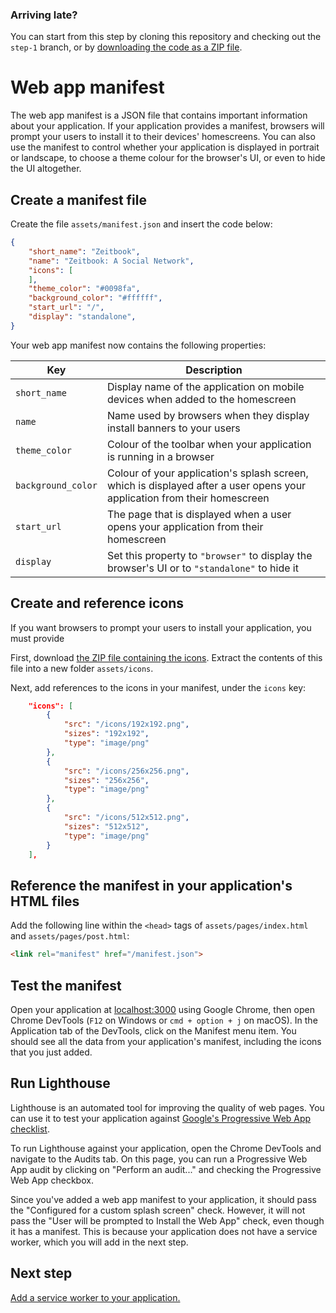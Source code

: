 ### Arriving late?

You can start from this step by cloning this repository and checking out the `step-1` branch, or by [downloading the code as a ZIP file](https://github.com/zeitspace/zeitbook-frontend/archive/step-1.zip).

# Web app manifest

The web app manifest is a JSON file that contains important information about your application. If your application provides a manifest, browsers will prompt your users to install it to their devices' homescreens. You can also use the manifest to control whether your application is displayed in portrait or landscape, to choose a theme colour for the browser's UI, or even to hide the UI altogether.

## Create a manifest file

Create the file `assets/manifest.json` and insert the code below:

```json
{
    "short_name": "Zeitbook",
    "name": "Zeitbook: A Social Network",
    "icons": [
    ],
    "theme_color": "#0098fa",
    "background_color": "#ffffff",
    "start_url": "/",
    "display": "standalone",
}
```

Your web app manifest now contains the following properties:

| Key | Description |
|-|-|
| `short_name` | Display name of the application on mobile devices when added to the homescreen |
| `name` | Name used by browsers when they display install banners to your users |
| `theme_color` | Colour of the toolbar when your application is running in a browser |
| `background_color` | Colour of your application's splash screen, which is displayed after a user opens your application from their homescreen |
| `start_url` | The page that is displayed when a user opens your application from their homescreen |
| `display` | Set this property to `"browser"` to display the browser's UI or to `"standalone"` to hide it |

## Create and reference icons

If you want browsers to prompt your users to install your application, you must provide

First, download [the ZIP file containing the icons](./icons.zip). Extract the contents of this file into a new folder `assets/icons`.

Next, add references to the icons in your manifest, under the `icons` key:

```json
    "icons": [
        {
            "src": "/icons/192x192.png",
            "sizes": "192x192",
            "type": "image/png"
        },
        {
            "src": "/icons/256x256.png",
            "sizes": "256x256",
            "type": "image/png"
        },
        {
            "src": "/icons/512x512.png",
            "sizes": "512x512",
            "type": "image/png"
        }
    ],
```

## Reference the manifest in your application's HTML files

Add the following line within the `<head>` tags of `assets/pages/index.html` and `assets/pages/post.html`:

```html
<link rel="manifest" href="/manifest.json">
```

## Test the manifest

Open your application at [localhost:3000](localhost:3000) using Google Chrome, then open Chrome DevTools (`F12` on Windows or `cmd + option + j` on macOS). In the Application tab of the DevTools, click on the Manifest menu item. You should see all the data from your application's manifest, including the icons that you just added.

## Run Lighthouse

Lighthouse is an automated tool for improving the quality of web pages. You can use it to test your application against [Google's Progressive Web App checklist](https://developers.google.com/web/progressive-web-apps/checklist).

To run Lighthouse against your application, open the Chrome DevTools and navigate to the Audits tab. On this page, you can run a Progressive Web App audit by clicking on "Perform an audit..." and checking the Progressive Web App checkbox.

Since you've added a web app manifest to your application, it should pass the "Configured for a custom splash screen" check. However, it will not pass the "User will be prompted to Install the Web App" check, even though it has a manifest. This is because your application does not have a service worker, which you will add in the next step.

## Next step

[Add a service worker to your application.](./02-service-worker.md)
